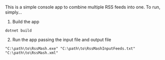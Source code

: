 This is a simple console app to combine multiple RSS feeds into one. To run, simply...

1. Build the app

```dotnet build```

2. Run the app passing the input file and output file

```"C:\path\to\RssMash.exe" "C:\path\to\RssMashInputFeeds.txt" "C:\path\to\RssMash.xml"```
